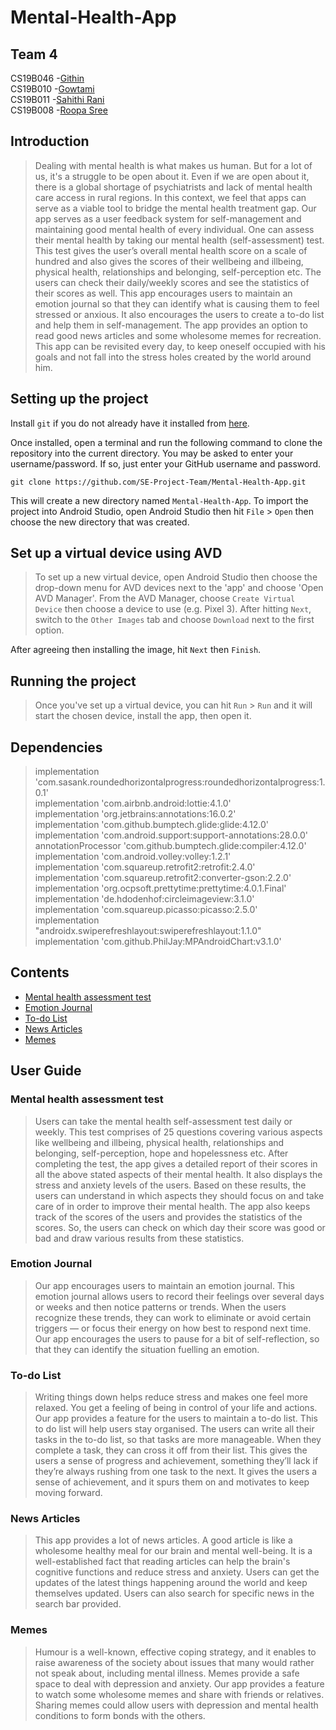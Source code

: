# Mental-Health-App
## Team 4
CS19B046 -<a href="https://github.com/GithinGeorge2k1" target="_blank">Githin</a>\
CS19B010 -<a href="https://github.com/CS19B010Gowtami" target="_blank">Gowtami</a>\
CS19B011 -<a href="https://github.com/SahithiRani" target="_blank">Sahithi Rani</a>\
CS19B008 -<a href="https://github.com/roopasree123" target="_blank">Roopa Sree</a>

## Introduction
>Dealing with mental health is what makes us human. But for a lot of us, it's a struggle to be open about it. Even if we are open about it, there is a global shortage of psychiatrists and lack of mental health care access in rural regions. In this context, we feel that apps can serve as a viable tool to bridge the mental health treatment gap.
Our app serves as a user feedback system for self-management and maintaining good mental health of every individual. One can assess their mental health by taking our mental health (self-assessment) test. This test gives the user’s overall mental health score on a scale of hundred and also gives the scores of their wellbeing and illbeing, physical health, relationships and belonging, self-perception etc. The users can check their daily/weekly scores and see the statistics of their scores as well. This app encourages users to maintain an emotion journal so that they can identify what is causing them to feel stressed or anxious. It also encourages the users to create a to-do list and help them in self-management. The app provides an option to read good news articles and some wholesome memes for recreation. This app can be revisited every day, to keep oneself occupied with his goals and not fall into the stress holes created by the world around him.

## Setting up the project
 Install `git` if you do not already have it installed from [here](https://git-scm.com/).

Once installed, open a terminal and run the following command to clone the repository into the current directory. You may be asked to enter your username/password. If so, just enter your GitHub username and password.

`git clone https://github.com/SE-Project-Team/Mental-Health-App.git`

This will create a new directory named `Mental-Health-App`. To import the project into Android Studio, open Android Studio then hit `File` > `Open` then choose the new directory that was created.

## Set up a virtual device using AVD

> To set up a new virtual device, open Android Studio then choose the drop-down menu for AVD devices next to the 'app' and choose 'Open AVD Manager'. From the AVD Manager, choose `Create Virtual Device` then choose a device to use (e.g. Pixel 3). After hitting `Next`, switch to the `Other Images` tab and choose `Download` next to the first option.

After agreeing then installing the image, hit `Next` then `Finish`.

## Running the project
> Once you've set up a virtual device, you can hit `Run` > `Run` and it will start the chosen device, install the app, then open it.

## Dependencies

>   implementation 'com.sasank.roundedhorizontalprogress:roundedhorizontalprogress:1.0.1'\
    implementation 'com.airbnb.android:lottie:4.1.0'\
    implementation 'org.jetbrains:annotations:16.0.2'\
    implementation 'com.github.bumptech.glide:glide:4.12.0'\
    implementation 'com.android.support:support-annotations:28.0.0'\
    annotationProcessor 'com.github.bumptech.glide:compiler:4.12.0'\
    implementation 'com.android.volley:volley:1.2.1'\
    implementation 'com.squareup.retrofit2:retrofit:2.4.0'\
    implementation 'com.squareup.retrofit2:converter-gson:2.2.0'\
    implementation 'org.ocpsoft.prettytime:prettytime:4.0.1.Final'\
    implementation 'de.hdodenhof:circleimageview:3.1.0'\
    implementation 'com.squareup.picasso:picasso:2.5.0'\
    implementation "androidx.swiperefreshlayout:swiperefreshlayout:1.1.0"\
    implementation 'com.github.PhilJay:MPAndroidChart:v3.1.0'

## Contents

- [Mental health assessment test](#mental-health-assessment-test)
- [Emotion Journal](#emotion-journal)
- [To-do List](#to-do-list)
- [News Articles](#news-articles)
- [Memes](#memes)

## User Guide

### Mental health assessment test
> Users can take the mental health self-assessment test daily or weekly. This test comprises of 25 questions covering various aspects like wellbeing and illbeing, physical health, relationships and belonging, self-perception, hope and hopelessness etc. After completing the test, the app gives a detailed report of their scores in all the above stated aspects of their mental health. It also displays the stress and anxiety levels of the users. Based on these results, the users can understand in which aspects they should focus on and take care of in order to improve their mental health. The app also keeps track of the scores of the users and provides the statistics of the scores. So, the users can check on which day their score was good or bad and draw various results from these statistics.

### Emotion Journal
> Our app encourages users to maintain an emotion journal. This emotion journal allows users to record their feelings over several days or weeks and then notice patterns or trends. When the users recognize these trends, they can work to eliminate or avoid certain triggers — or focus their energy on how best to respond next time. Our app encourages the users to pause for a bit of self-reflection, so that they can identify the situation fuelling an emotion.

### To-do List
> Writing things down helps reduce stress and makes one feel more relaxed. You get a feeling of being in control of your life and actions. Our app provides a feature for the users to maintain a to-do list. This to do list will help users stay organised. The users can write all their tasks in the to-do list, so that tasks are more manageable. When they complete a task, they can cross it off from their list. This gives the users a sense of progress and achievement, something they’ll lack if they’re always rushing from one task to the next. It gives the users a sense of achievement,  and it spurs them on and motivates to keep moving forward.

### News Articles
> This app provides a lot of news articles. A good article is like a wholesome healthy meal for our brain and mental well-being. It is a well-established fact that reading articles can help the brain's cognitive functions and reduce stress and anxiety. Users can get the updates of the latest things happening around the world and keep themselves updated. Users can also search for specific news in the search bar provided.

### Memes
> Humour is a well-known, effective coping strategy, and it enables to raise awareness of the society about issues that many would rather not speak about, including mental illness. Memes provide a safe space to deal with depression and anxiety. Our app provides a feature to watch some wholesome memes and share with friends or relatives. Sharing memes could allow users with depression and mental health conditions to form bonds with the others.

